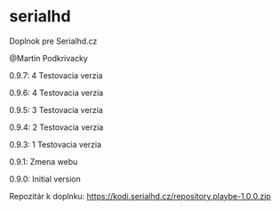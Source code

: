 # serialhd
Doplnok pre Serialhd.cz

@Martin Podkrivacky

0.9.7: 4 Testovacia verzia

0.9.6: 4 Testovacia verzia

0.9.5: 3 Testovacia verzia

0.9.4: 2 Testovacia verzia

0.9.3: 1 Testovacia verzia

0.9.1: Zmena webu

0.9.0: Initial version

Repozitár k doplnku: https://kodi.serialhd.cz/repository.playbe-1.0.0.zip
